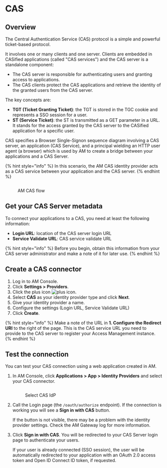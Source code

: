 # CAS

## Overview

The Central Authentication Service (CAS) protocol is a simple and powerful ticket-based protocol.

It involves one or many clients and one server. Clients are embedded in CASified applications (called "CAS services") and the CAS server is a standalone component:

* The CAS server is responsible for authenticating users and granting access to applications.
* The CAS clients protect the CAS applications and retrieve the identity of the granted users from the CAS server.

The key concepts are:

* **TGT (Ticket Granting Ticket)**: the TGT is stored in the TGC cookie and represents a SSO session for a user.
* **ST (Service Ticket)**: the ST is transmitted as a GET parameter in a URL. It stands for the access granted by the CAS server to the CASified application for a specific user.

CAS specifies a Browser Single-Signon sequence diagram involving a CAS server, an application (CAS Service), and a principal wielding an HTTP user agent (a browser) which is used by AM to create a bridge between your applications and a CAS Server.

{% hint style="info" %}
In this scenario, the AM CAS identity provider acts as a CAS service between your application and the CAS server.
{% endhint %}

<figure><img src="https://docs.gravitee.io/images/am/current/graviteeio-am-userguide-social-idp-cas.png" alt=""><figcaption><p>AM CAS flow</p></figcaption></figure>

## Get your CAS Server metadata

To connect your applications to a CAS, you need at least the following information:

* **Login URL**: location of the CAS server login URL
* **Service Validate URL**: CAS service validate URL

{% hint style="info" %}
Before you begin, obtain this information from your CAS server administrator and make a note of it for later use.
{% endhint %}

## Create a CAS connector

1. Log in to AM Console.
2. Click **Settings > Providers**.
3. Click the plus icon ![plus icon](https://docs.gravitee.io/images/icons/plus-icon.png).
4. Select **CAS** as your identity provider type and click **Next**.
5. Give your identity provider a name.
6. Configure the settings (Login URL, Service Validate URL)
7. Click **Create**.

{% hint style="info" %}
Make a note of the URL in **1. Configure the Redirect URI** to the right of the page. This is the CAS service URL you need to provide to the CAS server to register your Access Management instance.
{% endhint %}

## Test the connection

You can test your CAS connection using a web application created in AM.

1.  In AM Console, click **Applications > App > Identity Providers** and select your CAS connector.



    <figure><img src="https://docs.gravitee.io/images/am/current/graviteeio-am-userguide-social-idp-list.png" alt=""><figcaption><p>Select CAS IdP</p></figcaption></figure>
2.  Call the Login page (the `/oauth/authorize` endpoint). If the connection is working you will see a **Sign in with CAS** button.

    If the button is not visible, there may be a problem with the identity provider settings. Check the AM Gateway log for more information.
3.  Click **Sign in with CAS**. You will be redirected to your CAS Server login page to authenticate your users.

    If your user is already connected (SSO session), the user will be automatically redirected to your application with an OAuth 2.0 access token and Open ID Connect ID token, if requested.
